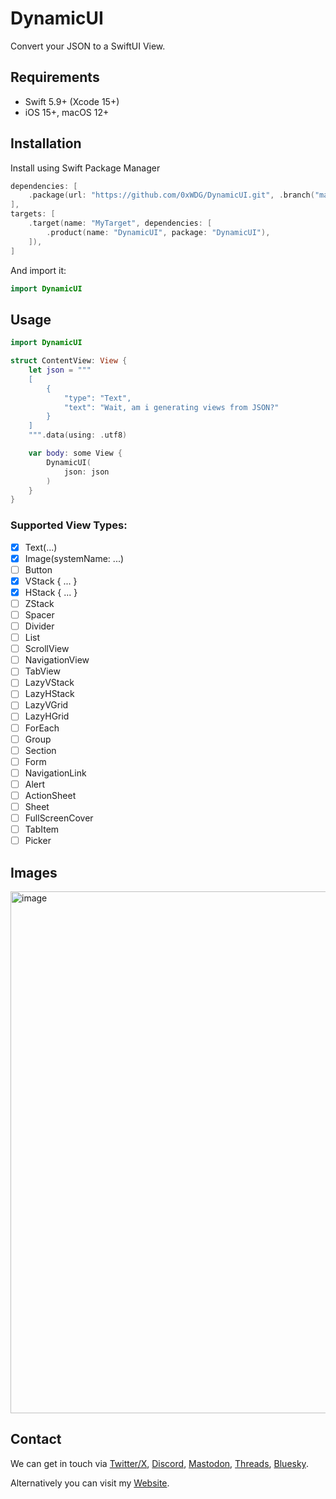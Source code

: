 # DynamicUI

Convert your JSON to a SwiftUI View.

## Requirements

- Swift 5.9+ (Xcode 15+)
- iOS 15+, macOS 12+

## Installation

Install using Swift Package Manager

```swift
dependencies: [
    .package(url: "https://github.com/0xWDG/DynamicUI.git", .branch("main")),
],
targets: [
    .target(name: "MyTarget", dependencies: [
        .product(name: "DynamicUI", package: "DynamicUI"),
    ]),
]
```

And import it:
```swift
import DynamicUI
```

## Usage

```swift
import DynamicUI

struct ContentView: View {
    let json = """
    [
        {
            "type": "Text",
            "text": "Wait, am i generating views from JSON?"
        }
    ]
    """.data(using: .utf8)

    var body: some View {
        DynamicUI(
            json: json
        )
    }
}
```

### Supported View Types:
- [x] Text(...)
- [x] Image(systemName: ...)
- [ ] Button
- [x] VStack { ... }
- [x] HStack { ... }
- [ ] ZStack
- [ ] Spacer
- [ ] Divider
- [ ] List
- [ ] ScrollView
- [ ] NavigationView
- [ ] TabView
- [ ] LazyVStack
- [ ] LazyHStack
- [ ] LazyVGrid
- [ ] LazyHGrid
- [ ] ForEach
- [ ] Group
- [ ] Section
- [ ] Form
- [ ] NavigationLink
- [ ] Alert
- [ ] ActionSheet
- [ ] Sheet
- [ ] FullScreenCover
- [ ] TabItem
- [ ] Picker

## Images

<img width="835" alt="image" src="https://github.com/0xWDG/DynamicUI/assets/1290461/02e2d735-5496-4b68-a428-9e03815bf4d6">

## Contact

We can get in touch via [Twitter/X](https://twitter.com/0xWDG), [Discord](https://discordapp.com/users/918438083861573692), [Mastodon](https://iosdev.space/@0xWDG), [Threads](https://threads.net/@0xwdg), [Bluesky](https://bsky.app/profile/0xwdg.bsky.social).

Alternatively you can visit my [Website](https://wesleydegroot.nl).
